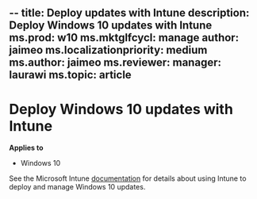 --
title: Deploy updates with Intune
description: Deploy Windows 10 updates with Intune
ms.prod: w10
ms.mktglfcycl: manage
author: jaimeo
ms.localizationpriority: medium
ms.author: jaimeo
ms.reviewer: 
manager: laurawi
ms.topic: article
---

# Deploy Windows 10 updates with Intune

**Applies to**

- Windows 10

See the Microsoft Intune [documentation](https://docs.microsoft.com/mem/intune/protect/windows-update-for-business-configure#windows-10-feature-updates) for details about using Intune to deploy and manage Windows 10 updates.